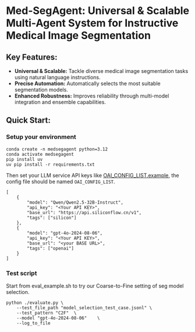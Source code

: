# Med-SegAgent: Universal & Scalable Multi-Agent System for Instructive Medical Image Segmentation

<!-- <div align="center">
  <img src="assets/motivation.png">
</div> -->

## Key Features:
* **Universal & Scalable:** Tackle diverse medical image segmentation tasks using natural language instructions.
* **Precise Automation:** Automatically selects the most suitable segmentation models.
* **Enhanced Robustness:** Improves reliability through multi-model integration and ensemble capabilities.

## Quick Start:
### Setup your environment
```
conda create -n medsegagent python=3.12
conda activate medsegagent
pip install uv
uv pip install -r requirements.txt
```
Then set your LLM service API keys like [OAI_CONFIG_LIST.example](OAI_CONFIG_LIST.example), the config file should be named `OAI_CONFIG_LIST`.
```
[
    {
        "model": "Qwen/Qwen2.5-32B-Instruct",
        "api_key": "<Your API KEY>",
        "base_url": "https://api.siliconflow.cn/v1",
        "tags": ["silicon"]
    },
    {
        "model": "gpt-4o-2024-08-06",
        "api_key": "<Your API KEY>",
        "base_url": "<your BASE URL>",
        "tags": ["openai"]
    }
]
```
### Test script
Start from eval_example.sh to try our Coarse-to-Fine setting of seg model selection.
```
python ./evaluate.py \
    --test_file_path "model_selection_test_case.jsonl" \
    --test_pattern "C2F"  \
    --model "gpt-4o-2024-08-06"    \
    --log_to_file
```
